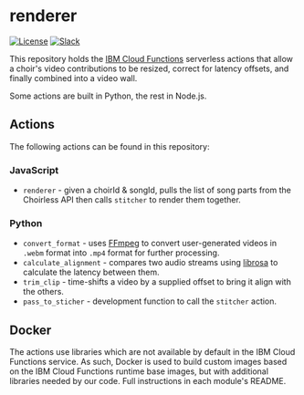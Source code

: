 # renderer

[![License](https://img.shields.io/badge/License-MIT-blue.svg)](https://opensource.org/licenses/MIT) [![Slack](https://img.shields.io/badge/Join-Slack-blue)](https://callforcode.org/slack)

This repository holds the [IBM Cloud Functions](https://cloud.ibm.com/functions) serverless actions that allow a choir's video contributions to be resized, correct for latency offsets, and finally combined into a video wall.

Some actions are built in Python, the rest in Node.js.

## Actions

The following actions can be found in this repository:

### JavaScript

- `renderer` - given a choirId & songId, pulls the list of song parts from the Choirless API then calls `stitcher` to render them together.

### Python

- `convert_format` - uses [FFmpeg](https://ffmpeg.org/) to convert user-generated videos in `.webm` format into `.mp4` format for further processing.
- `calculate_alignment` - compares two audio streams using [librosa](https://github.com/librosa/librosa) to calculate the latency between them.
- `trim_clip` - time-shifts a video by a supplied offset to bring it align with the others.
- `pass_to_sticher` - development function to call the `stitcher` action.

## Docker

The actions use libraries which are not available by default in the IBM Cloud Functions service. As such, Docker is used to build custom images based on the IBM Cloud Functions runtime base images, but with additional libraries needed by our code. Full instructions in each module's README.
